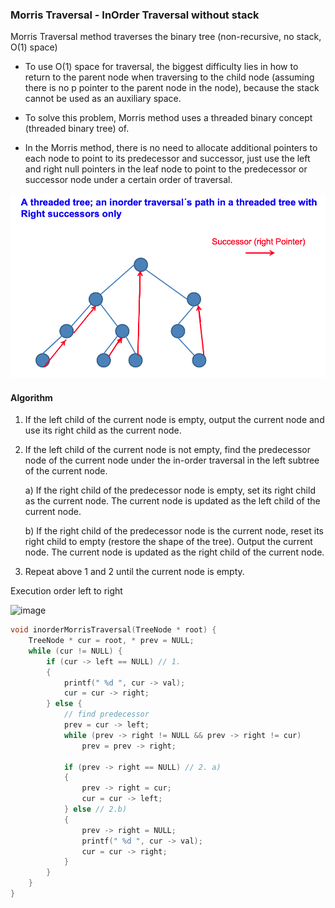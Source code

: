 ### Morris Traversal - InOrder Traversal without stack

Morris Traversal method traverses the binary tree (non-recursive, no stack, O(1) space)

* To use O(1) space for traversal, the biggest difficulty lies in how to return to the parent node when traversing to the child node (assuming there is no p pointer to the parent node in the node), because the stack cannot be used as an auxiliary space.

* To solve this problem, Morris method uses a threaded binary concept (threaded binary tree) of.
* In the Morris method, there is no need to allocate additional pointers to each node to point to its predecessor and successor, just use the left and right null pointers in the leaf node to point to the predecessor or successor node under a certain order of traversal.

![](images/morris_traversal.png)


#### Algorithm

1. If the left child of the current node is empty, output the current node and use its right child as the current node.

2. If the left child of the current node is not empty, find the predecessor node of the current node under the in-order traversal in the left subtree of the current node.

   a) If the right child of the predecessor node is empty, set its right child as the current node. The current node is updated as the left child of the current node.

   b) If the right child of the predecessor node is the current node, reset its right child to empty (restore the shape of the tree). Output the current node. The current node is updated as the right child of the current node.

3. Repeat above 1 and 2 until the current node is empty.



Execution order left to right

![image](https://user-images.githubusercontent.com/19663316/147833861-9c3af599-c162-44cb-b752-5918b6142f4b.png)



```cpp
void inorderMorrisTraversal(TreeNode * root) {
    TreeNode * cur = root, * prev = NULL;
    while (cur != NULL) {
        if (cur -> left == NULL) // 1.
        {
            printf(" %d ", cur -> val);
            cur = cur -> right;
        } else {
            // find predecessor
            prev = cur -> left;
            while (prev -> right != NULL && prev -> right != cur)
                prev = prev -> right;

            if (prev -> right == NULL) // 2. a)
            {
                prev -> right = cur;
                cur = cur -> left;
            } else // 2.b)
            {
                prev -> right = NULL;
                printf(" %d ", cur -> val);
                cur = cur -> right;
            }
        }
    }
}
```

